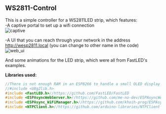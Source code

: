 <h2>WS2811-Control</h2>

This is a simple controller for a WS2811LED strip, which features:<br>
-A captive portal to set up a wifi connection<br> 
![captive](https://user-images.githubusercontent.com/18562403/144536800-d81c5d98-b185-4fd4-8ce7-1eb246ea7248.JPG)<br>

-A UI that you can reach through your network in the address http://wesp2811.local (you can change to other name in the code)<br>
![web_ui](https://user-images.githubusercontent.com/18562403/144534986-3f279588-1085-4e45-aa01-7f3fa575b4d6.JPG)<br>

And some animations for the LED strip, which were all from FastLED's examples.

**Libraries used:**<br>
```c++
//There is not enough RAM in an ESP8266 to handle a small OLED display with all the other functions in this application. Did not test in and ESP32.
//#include <U8g2lib.h>
#include <FastLED.h>//https://github.com/FastLED/FastLED
#include <ESPAsyncWebServer.h>//https://github.com/me-no-dev/ESPAsyncWebServer
#include <ESPAsync_WiFiManager.h>//https://github.com/khoih-prog/ESPAsync_WiFiManager
#include <NTPClient.h>//https://github.com/arduino-libraries/NTPClient
```
